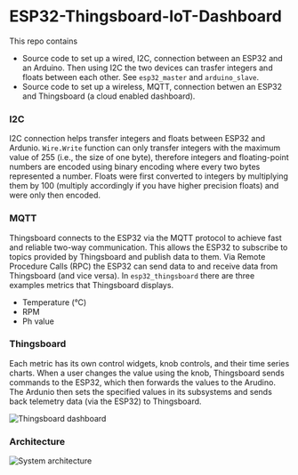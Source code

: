 # ESP32-Thingsboard-IoT-Dashboard

This repo contains
- Source code to set up a wired, I2C, connection between an ESP32 and an Arduino. Then using I2C the two devices can trasfer integers and floats between each other. See `esp32_master` and `arduino_slave`.
- Source code to set up a wireless, MQTT, connection betwen an ESP32 and Thingsboard (a cloud enabled dashboard).

### I2C
I2C connection helps transfer integers and floats between ESP32 and Ardunio. `Wire.Write` function can only transfer integers with the maximum value of 255 (i.e., the size of one byte), therefore integers and floating-point numbers are encoded using binary encoding where every two bytes represented a number. Floats were first converted to integers by multiplying them by 100 (multiply accordingly if you have higher precision floats) and were only then encoded.

### MQTT
Thingsboard connects to the ESP32 via the MQTT protocol to achieve fast and reliable two-way communication. This allows the ESP32 to subscribe to topics provided by Thingsboard and publish data to them. Via Remote Procedure Calls (RPC) the ESP32 can send data to and receive data from Thingsboard (and vice versa). In `esp32_thingsboard` there are three examples metrics that Thingsboard displays.
- Temperature (°C)
- RPM
- Ph value

### Thingsboard
Each metric has its own control widgets, knob controls, and their time series charts. When a user changes the value using the knob, Thingsboard sends commands to the ESP32, which then forwards the values to the Arudino. The Ardunio then sets the specified values in its subsystems and sends back telemetry data (via the ESP32) to Thingsboard.

![Thingsboard dashboard](https://github.com/hubamatyas/ESP32-Thingsboard-IoT-Dashboard/blob/main/dashboard.png)

### Architecture
![System architecture](https://github.com/hubamatyas/ESP32-Thingsboard-IoT-Dashboard/blob/main/architecture.png)

